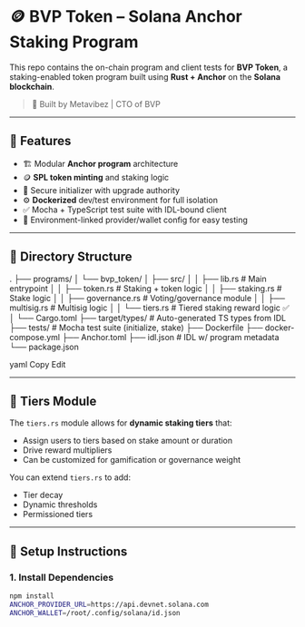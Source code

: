 # 🪙 BVP Token – Solana Anchor Staking Program

This repo contains the on-chain program and client tests for **BVP Token**, a staking-enabled token program built using **Rust + Anchor** on the **Solana blockchain**.

> 🚀 Built by Metavibez | CTO of BVP

---

## 🧠 Features

- 🏗 Modular **Anchor program** architecture
- 🪙 **SPL token minting** and staking logic
- 🔐 Secure initializer with upgrade authority
- ⚙️ **Dockerized** dev/test environment for full isolation
- ✅ Mocha + TypeScript test suite with IDL-bound client
- 🧪 Environment-linked provider/wallet config for easy testing

---

## 📁 Directory Structure

. ├── programs/ │ └── bvp_token/ │ ├── src/ │ │ ├── lib.rs # Main entrypoint │ │ ├── token.rs # Staking + token logic │ │ ├── staking.rs # Stake logic │ │ ├── governance.rs # Voting/governance module │ │ ├── multisig.rs # Multisig logic │ │ └── tiers.rs # Tiered staking reward logic ✅ │ └── Cargo.toml ├── target/types/ # Auto-generated TS types from IDL ├── tests/ # Mocha test suite (initialize, stake) ├── Dockerfile ├── docker-compose.yml ├── Anchor.toml ├── idl.json # IDL w/ program metadata └── package.json

yaml
Copy
Edit


---

## 🧩 Tiers Module

The `tiers.rs` module allows for **dynamic staking tiers** that:

- Assign users to tiers based on stake amount or duration
- Drive reward multipliers
- Can be customized for gamification or governance weight

You can extend `tiers.rs` to add:

- Tier decay
- Dynamic thresholds
- Permissioned tiers

---

## 🔧 Setup Instructions

### 1. Install Dependencies

```bash
npm install
ANCHOR_PROVIDER_URL=https://api.devnet.solana.com
ANCHOR_WALLET=/root/.config/solana/id.json
